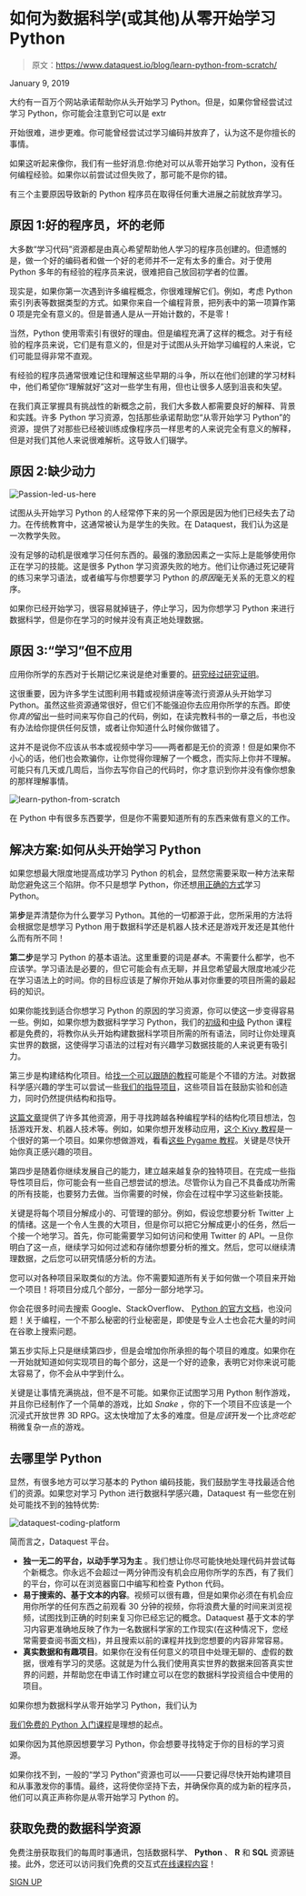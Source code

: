 # 如何为数据科学(或其他)从零开始学习 Python

> 原文：<https://www.dataquest.io/blog/learn-python-from-scratch/>

January 9, 2019

大约有一百万个网站承诺帮助你从头开始学习 Python。但是，如果你曾经尝试过学习 Python，你可能会注意到它可以是 extr

开始很难，进步更难。你可能曾经尝试过学习编码并放弃了，认为这不是你擅长的事情。

如果这听起来像你，我们有一些好消息:你绝对可以从零开始学习 Python，没有任何编程经验。如果你以前尝试过但失败了，那可能不是你的错。

有三个主要原因导致新的 Python 程序员在取得任何重大进展之前就放弃学习。

## 原因 1:好的程序员，坏的老师

大多数“学习代码”资源都是由真心希望帮助他人学习的程序员创建的。但遗憾的是，做一个好的编码者和做一个好的老师并不一定有太多的重合。对于使用 Python 多年的有经验的程序员来说，很难把自己放回初学者的位置。

现实是，如果你第一次遇到许多编程概念，你很难理解它们。例如，考虑 Python 索引列表等数据类型的方式。如果你来自一个编程背景，把列表中的第一项算作第 0 项是完全有意义的。但是普通人是从一开始计数的，不是零！

当然，Python 使用零索引有很好的理由。但是编程充满了这样的概念。对于有经验的程序员来说，它们是有意义的，但是对于试图从头开始学习编程的人来说，它们可能显得非常不直观。

有经验的程序员通常很难记住和理解这些早期的斗争，所以在他们创建的学习材料中，他们希望你“理解就好”这对一些学生有用，但也让很多人感到沮丧和失望。

在我们真正掌握具有挑战性的新概念之前，我们大多数人都需要良好的解释、背景和实践。许多 Python 学习资源，包括那些承诺帮助您“从零开始学习 Python”的资源，提供了对那些已经被训练成像程序员一样思考的人来说完全有意义的解释，但是对我们其他人来说很难解析。这导致人们辍学。

## 原因 2:缺少动力

![](img/3725e04f689c53eece2f486c18ccd4fa.png "Passion-led-us-here")

试图从头开始学习 Python 的人经常停下来的另一个原因是因为他们已经失去了动力。在传统教育中，这通常被认为是学生的失败。在 Dataquest，我们认为这是一次教学失败。

没有足够的动机是很难学习任何东西的。最强的激励因素之一实际上是能够使用你正在学习的技能。这是很多 Python 学习资源失败的地方。他们让你通过死记硬背的练习来学习语法，或者编写与你想要学习 Python 的*原因*毫无关系的无意义的程序。

如果你已经开始学习，很容易就掉链子，停止学习，因为你想学习 Python 来进行数据科学，但是你在学习的时候并没有真正地处理数据。

## 原因 3:“学习”但不应用

应用你所学的东西对于长期记忆来说是绝对重要的。[研究经过研究证明](https://www.dataquest.io/blog/video-text-learn-data-science-online/)。

这很重要，因为许多学生试图利用书籍或视频讲座等流行资源从头开始学习 Python。虽然这些资源通常很好，但它们不能强迫你去应用你所学的东西。即使你*真的*留出一些时间来写你自己的代码，例如，在读完教科书的一章之后，书也没有办法给你提供任何反馈，或者让你知道什么时候你做错了。

这并不是说你不应该从书本或视频中学习——两者都是无价的资源！但是如果你不小心的话，他们也会欺骗你，让你觉得你理解了一个概念，而实际上你并不理解。可能只有几天或几周后，当你去写你自己的代码时，你才意识到你并没有像你想象的那样理解事情。

![learn-python-from-scratch](img/c0f237c0720f9b8fba796f0ae3390f4d.png)

在 Python 中有很多东西要学，但是你不需要知道所有的东西来做有意义的工作。

## 解决方案:如何从头开始学习 Python

如果您想最大限度地提高成功学习 Python 的机会，显然您需要采取一种方法来帮助您避免这三个陷阱。你不只是想学 Python，你还想[用正确的方式](https://www.dataquest.io/blog/learn-python-the-right-way/)学习 Python。

第**步**是弄清楚你为什么要学习 Python。其他的一切都源于此，您所采用的方法将会根据您是想学习 Python 用于数据科学还是机器人技术还是游戏开发还是其他什么而有所不同！

**第二步**是学习 Python 的基本语法。这里重要的词是*基本*。不需要什么都学，也不应该学。学习语法是必要的，但它可能会有点无聊，并且您希望最大限度地减少花在学习语法上的时间。你的目标应该是了解你开始从事对你重要的项目所需的最起码的知识。

如果你能找到适合你想学习 Python 的原因的学习资源，你可以使这一步变得容易一些。例如，如果你想为数据科学学习 Python，我们的[初级](https://www.dataquest.io/course/python-for-data-science-fundamentals)和[中级](https://www.dataquest.io/course/python-for-data-science-intermediate/) Python 课程都是免费的，将教你从头开始构建数据科学项目所需的所有语法，同时让你处理真实世界的数据，这使得学习语法的过程对有兴趣学习数据技能的人来说更有吸引力。

第三步是构建结构化项目。给[找一个可以跟随的教程](https://www.dataquest.io/python-tutorials-for-data-science/)可能是个不错的方法。对数据科学感兴趣的学生可以尝试一些[我们的指导项目](https://www.dataquest.io/data-science-projects/)，这些项目旨在鼓励实验和创造力，同时仍然提供结构和指导。

[这篇文章](https://www.dataquest.io/blog/learn-python-the-right-way/)提供了许多其他资源，用于寻找跨越各种编程学科的结构化项目想法，包括游戏开发、机器人技术等。例如，如果你想开发移动应用，[这个 Kivy 教程](https://kivy.org/doc/stable/gettingstarted/first_app.html)是一个很好的第一个项目。如果你想做游戏，看看[这些 Pygame 教程](https://www.pygame.org/wiki/tutorials)。关键是尽快开始你真正感兴趣的项目。

第四步是随着你继续发展自己的能力，建立越来越复杂的独特项目。在完成一些指导性项目后，你可能会有一些自己想尝试的想法。尽管你认为自己不具备成功所需的所有技能，也要努力去做。当你需要的时候，你会在过程中学习这些新技能。

关键是将每个项目分解成小的、可管理的部分。例如，假设您想要分析 Twitter 上的情绪。这是一个令人生畏的大项目，但是你可以把它分解成更小的任务，然后一个接一个地学习。首先，你可能需要学习如何访问和使用 Twitter 的 API。一旦你明白了这一点，继续学习如何过滤和存储你想要分析的推文。然后，您可以继续清理数据，之后您可以研究情感分析的方法。

您可以对各种项目采取类似的方法。你不需要知道所有关于如何做一个项目来开始一个项目！将项目分成几个部分，一部分一部分地学习。

你会花很多时间去搜索 Google、StackOverflow、 [Python 的官方文档](https://docs.python.org/3/)，也没问题！关于编程，一个不那么秘密的行业秘密是，即使是专业人士也会花大量的时间在谷歌上搜索问题。

第五步实际上只是继续第四步，但是会增加你所承担的每个项目的难度。如果你在一开始就知道如何实现项目的每个部分，这是一个好的迹象，表明它对你来说可能太容易了，你不会从中学到什么。

关键是让事情充满挑战，但不是不可能。如果你正试图学习用 Python 制作游戏，并且你已经制作了一个简单的游戏，比如 *Snake* ，你的下一个项目不应该是一个沉浸式开放世界 3D RPG。这太快增加了太多的难度。但是*应该*开发一个比*贪吃蛇*稍微复杂一点的游戏。

## 去哪里学 Python

显然，有很多地方可以学习基本的 Python 编码技能，我们鼓励学生寻找最适合他们的资源。如果您对学习 Python 进行数据科学感兴趣，Dataquest 有一些您在别处可能找不到的独特优势:

![dataquest-coding-platform](img/fe633b1900e40245dd262846439bf8b9.png "dataquest-coding-platform")

简而言之，Dataquest 平台。

*   **独一无二的平台，以动手学习为主** 。我们想让你尽可能快地处理代码并尝试每个新概念。你永远不会超过一两分钟而没有机会应用你所学的东西，有了我们的平台，你可以在浏览器窗口中编写和检查 Python 代码。
*   **易于搜索的、基于文本的内容**。视频可以很有趣，但是如果你必须在有机会应用你所学的任何东西之前观看 30 分钟的视频，你将浪费大量的时间来浏览视频，试图找到正确的时刻来复习你已经忘记的概念。Dataquest 基于文本的学习内容更准确地反映了作为一名数据科学家的工作现实(在这种情况下，您经常需要查阅书面文档)，并且搜索以前的课程并找到您想要的内容非常容易。
*   **真实数据和有趣项目**。如果你在没有任何意义的项目中处理无聊的、虚假的数据，很难有学习的灵感。这就是为什么我们使用真实世界的数据来回答真实世界的问题，并帮助您在申请工作时建立可以在您的数据科学投资组合中使用的项目。

如果你想为数据科学从零开始学习 Python，我们认为

[我们免费的 Python 入门课程](https://www.dataquest.io/course/python-for-data-science-fundamentals/)是理想的起点。

如果你因为其他原因想要学习 Python，你会想要寻找特定于你的目标的学习资源。

如果你找不到，一般的“学习 Python”资源也可以——只要记得尽快开始构建项目和从事激发你的事情。最终，这将使你坚持下去，并确保你真的成为新的程序员，他们可以真正声称你是从零开始学习 Python 的。

## 获取免费的数据科学资源

免费注册获取我们的每周时事通讯，包括数据科学、 **Python** 、 **R** 和 **SQL** 资源链接。此外，您还可以访问我们免费的交互式[在线课程内容](/data-science-courses)！

[SIGN UP](https://app.dataquest.io/signup)